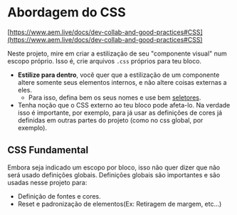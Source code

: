 # Abordagem do CSS

[https://www.aem.live/docs/dev-collab-and-good-practices#CSS](https://www.aem.live/docs/dev-collab-and-good-practices#CSS)

Neste projeto, mire em criar a estilização de seu "componente visual" num escopo próprio. Isso é, crie arquivos `.css` próprios para teu bloco.

- **Estilize para dentro**, você quer que a estilização de um componente altere somente seus elementos internos, e não altere coisas externas a eles.
  - Para isso, defina bem os seus nomes e use bem [seletores](https://developer.mozilla.org/en-US/docs/Web/CSS/CSS_selectors).
- Tenha noção que o CSS externo ao teu bloco pode afeta-lo. Na verdade isso é importante, por exemplo, para já usar as definições de cores já definidas em outras partes do projeto (como no css global, por exemplo).

## CSS Fundamental

Embora seja indicado um escopo por bloco, isso não quer dizer que não será usado definições globais. Definições globais são importantes e são usadas nesse projeto para:

- Definição de fontes e cores.
- Reset e padronização de elementos(Ex: Retiragem de margem, etc...)
